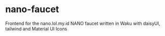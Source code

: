 # nano-faucet
Frontend for the nano.lol.my.id NANO faucet written in Waku with daisyUI, tailwind and Material UI Icons
